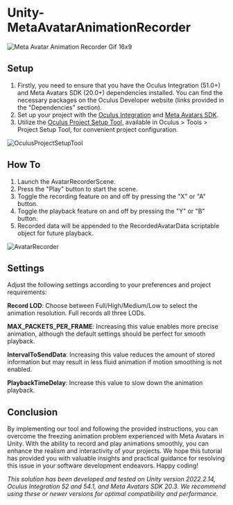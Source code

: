 # Unity-MetaAvatarAnimationRecorder

![Meta Avatar Animation Recorder Gif 16x9](https://github.com/adammak23/Unity-MetaAvatarAnimationRecorder/assets/10499951/647bd812-2602-4ead-9519-55f6d62bec30)

## Setup

1. Firstly, you need to ensure that you have the Oculus Integration (51.0+) and Meta Avatars SDK (20.0+) dependencies installed. You can find the necessary packages on the Oculus Developer website (links provided in the "Dependencies" section).
2. Set up your project with the [Oculus Integration](https://developer.oculus.com/downloads/package/unity-integration) and [Meta Avatars SDK](https://developer.oculus.com/downloads/package/meta-avatars-sdk/).
3. Utilize the [Oculus Project Setup Tool](https://developer.oculus.com/documentation/unity/unity-quickstart-project_setup-tool/), available in Oculus > Tools > Project Setup Tool, for convenient project configuration.

![OculusProjectSetupTool](https://github.com/adammak23/Unity-MetaAvatarAnimationRecorder/assets/10499951/9c06d243-ae60-4afc-b960-907b7e532176)

## How To

1. Launch the AvatarRecorderScene.
2. Press the "Play" button to start the scene.
3. Toggle the recording feature on and off by pressing the "X" or "A" button.
4. Toggle the playback feature on and off by pressing the "Y" or "B" button.
5. Recorded data will be appended to the RecordedAvatarData scriptable object for future playback.

![AvatarRecorder](https://github.com/adammak23/Unity-MetaAvatarAnimationRecorder/assets/10499951/c6898965-7ae4-4a8e-867a-d4569cee587f)

## Settings

Adjust the following settings according to your preferences and project requirements:

**Record LOD**: Choose between Full/High/Medium/Low to select the animation resolution. Full records all three LODs.

**MAX_PACKETS_PER_FRAME**: Increasing this value enables more precise animation, although the default settings should be perfect for smooth playback.

**IntervalToSendData**: Increasing this value reduces the amount of stored information but may result in less fluid animation if motion smoothing is not enabled.

**PlaybackTimeDelay**: Increase this value to slow down the animation playback.

## Conclusion

By implementing our tool and following the provided instructions, you can overcome the freezing animation problem experienced with Meta Avatars in Unity. With the ability to record and play animations smoothly, you can enhance the realism and interactivity of your projects. We hope this tutorial has provided you with valuable insights and practical guidance for resolving this issue in your software development endeavors. Happy coding!


_This solution has been developed and tested on Unity version 2022.2.14, Oculus Integration 52 and 54.1, and Meta Avatars SDK 20.3. We recommend using these or newer versions for optimal compatibility and performance._

